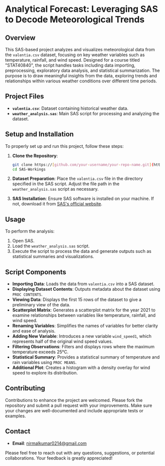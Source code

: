 
# Analytical Forecast: Leveraging SAS to Decode Meteorological Trends

## Overview

This SAS-based project analyzes and visualizes meteorological data from the `valentia.csv` dataset, focusing on key weather variables such as temperature, rainfall, and wind speed. Designed for a course titled "STAT40840", the script handles tasks including data importing, preprocessing, exploratory data analysis, and statistical summarization. The purpose is to draw meaningful insights from the data, exploring trends and relationships within various weather conditions over different time periods.


## Project Files

- **`valentia.csv`**: Dataset containing historical weather data.
- **`weather_analysis.sas`**: Main SAS script for processing and analyzing the dataset.

## Setup and Installation

To properly set up and run this project, follow these steps:

1. **Clone the Repository**:
   ```bash
   git clone https://[github.com/your-username/your-repo-name.git](https://github.com/Nirmal0214/SAS-Workings)
   cd SAS-Workings
   ```

2. **Dataset Preparation**:
   Place the `valentia.csv` file in the directory specified in the SAS script. Adjust the file path in the `weather_analysis.sas` script as necessary.

3. **SAS Installation**:
   Ensure SAS software is installed on your machine. If not, download it from [SAS's official website](https://www.sas.com/en_us/software/sas9.html).

## Usage

To perform the analysis:

1. Open SAS.
2. Load the `weather_analysis.sas` script.
3. Execute the script to process the data and generate outputs such as statistical summaries and visualizations.

## Script Components

- **Importing Data**: Loads the data from `valentia.csv` into a SAS dataset.
- **Displaying Dataset Contents**: Outputs metadata about the dataset using `PROC CONTENTS`.
- **Viewing Data**: Displays the first 15 rows of the dataset to give a preliminary view of the data.
- **Scatterplot Matrix**: Generates a scatterplot matrix for the year 2021 to examine relationships between variables like temperature, rainfall, and wind speed.
- **Renaming Variables**: Simplifies the names of variables for better clarity and ease of analysis.
- **Adding New Variable**: Introduces a new variable `wind_speed1`, which represents half of the original wind speed values.
- **Filtering Observations**: Filters and displays rows where the maximum temperature exceeds 25°C.
- **Statistical Summary**: Provides a statistical summary of temperature and rain variables using `PROC MEANS`.
- **Additional Plot**: Creates a histogram with a density overlay for wind speed to explore its distribution.

## Contributing

Contributions to enhance the project are welcomed. Please fork the repository and submit a pull request with your improvements. Make sure your changes are well-documented and include appropriate tests or examples.

## Contact
- **Email**: [nirmalkumar0214@gmail.com](nirmalkumar0214@gmail.com)

Please feel free to reach out with any questions, suggestions, or potential collaborations. Your feedback is greatly appreciated!
